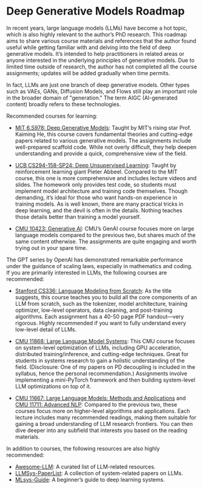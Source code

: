 # Deep Generative Models Roadmap

In recent years, large language models (LLMs) have become a hot topic, which is also highly relevant to the author’s PhD research. This roadmap aims to share various course materials and references that the author found useful while getting familiar with and delving into the field of deep generative models. It’s intended to help practitioners in related areas or anyone interested in the underlying principles of generative models. Due to limited time outside of research, the author has not completed all the course assignments; updates will be added gradually when time permits.

In fact, LLMs are just one branch of deep generative models. Other types such as VAEs, GANs, Diffusion Models, and Flows still play an important role in the broader domain of "generation." The term AIGC (AI-generated content) broadly refers to these technologies.

Recommended courses for learning:

- [MIT 6.S978: Deep Generative Models](https://mit-6s978.github.io/schedule.html): Taught by MIT’s rising star Prof. Kaiming He, this course covers fundamental theories and cutting-edge papers related to various generative models. The assignments include well-prepared scaffold code. While not overly difficult, they help deepen understanding and provide a quick, comprehensive view of the field.

- [UCB CS294-158-SP24: Deep Unsupervised Learning](https://sites.google.com/view/berkeley-cs294-158-sp24/home): Taught by reinforcement learning giant Pieter Abbeel. Compared to the MIT course, this one is more comprehensive and includes lecture videos and slides. The homework only provides test code, so students must implement model architecture and training code themselves. Though demanding, it’s ideal for those who want hands-on experience in training models. As is well known, there are many practical tricks in deep learning, and the devil is often in the details. Nothing teaches those details better than training a model yourself.

- [CMU 10423: Generative AI](https://www.cs.cmu.edu/~mgormley/courses/10423/schedule.html): CMU’s GenAI course focuses more on large language models compared to the previous two, but shares much of the same content otherwise. The assignments are quite engaging and worth trying out in your spare time.

The GPT series by OpenAI has demonstrated remarkable performance under the guidance of scaling laws, especially in mathematics and coding. If you are primarily interested in LLMs, the following courses are recommended:

- [Stanford CS336: Language Modeling from Scratch](https://stanford-cs336.github.io/spring2025/index.html): As the title suggests, this course teaches you to build all the core components of an LLM from scratch, such as the tokenizer, model architecture, training optimizer, low-level operators, data cleaning, and post-training algorithms. Each assignment has a 40-50 page PDF handout—very rigorous. Highly recommended if you want to fully understand every low-level detail of LLMs.

- [CMU 11868: Large Language Model Systems](https://llmsystem.github.io/llmsystem2025spring/): This CMU course focuses on system-level optimization of LLMs, including GPU acceleration, distributed training/inference, and cutting-edge techniques. Great for students in systems research to gain a holistic understanding of the field. (Disclosure: One of my papers on PD decoupling is included in the syllabus, hence the personal recommendation.) Assignments involve implementing a mini-PyTorch framework and then building system-level LLM optimizations on top of it.

- [CMU 11667: Large Language Models: Methods and Applications](https://cmu-llms.org/) and [CMU 11711: Advanced NLP](https://www.phontron.com/class/anlp-fall2024/): Compared to the previous two, these courses focus more on higher-level algorithms and applications. Each lecture includes many recommended readings, making them suitable for gaining a broad understanding of LLM research frontiers. You can then dive deeper into any subfield that interests you based on the reading materials.

In addition to courses, the following resources are also highly recommended:

- [Awesome-LLM](https://github.com/Hannibal046/Awesome-LLM): A curated list of LLM-related resources.
- [LLMSys-PaperList](https://github.com/AmberLJC/LLMSys-PaperList): A collection of system-related papers on LLMs.
- [MLsys-Guide](https://github.com/PKU-DAIR/Starter-Guide/blob/main/docs/systems/Readme.md): A beginner’s guide to deep learning systems.
